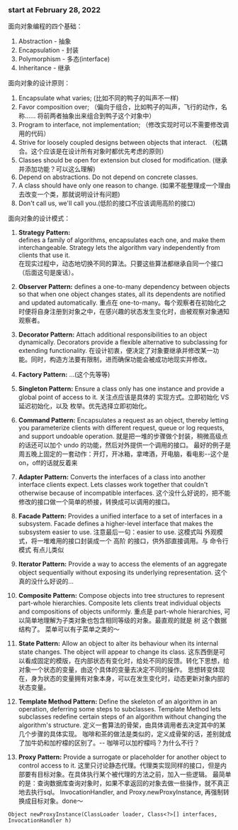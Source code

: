 ### start at February 28, 2022

面向对象编程的四个基础：
1. Abstraction - 抽象
2. Encapsulation - 封装
3. Polymorphism - 多态(interface)
4. Inheritance - 继承

面向对象的设计原则：
1. Encapsulate what varies; (比如不同的鸭子的叫声不一样)
2. Favor composition over; （偏向于组合，比如鸭子的叫声，飞行的动作，名称…… 将前两者抽象出来组合到鸭子这个对象中）
3. Program to interface, not implementation; （修改实现时可以不需要修改调用的代码）
4. Strive for loosely coupled designs between objects that interact. （松耦合。这个应该是在设计所有对象时都优先考虑的原则）
5. Classes should be open for extension but closed for modification. (继承并添加功能？可以这么理解)
6. Depend on abstractions. Do not depend on concrete classes.
7. A class should have only one reason to change. (如果不能整理成一个理由去改变一个类，那就说明设计有问题)
8. Don't call us, we'll call you.(低阶的接口不应该调用高阶的接口)

面向对象的设计模式：  
1.  **Strategy Pattern:**   
    defines a family of algorithms, encapsulates each one, and make them interchangeable. Strategy lets the algorithm vary
independently from clients that use it.  
    在现实过程中，动态地切换不同的算法。只要这些算法都继承自同一个接口（后面这句是废话）。
    
2.  **Observer Pattern:**
    defines a one-to-many dependency between objects so that when one object changes states, all its dependents are notified
and updated automatically.
    重点在 one-to-many。每个观察者在初始化之时便将自身注册到对象之中，在感兴趣的状态发生变化时，由被观察对象通知观察者。
    
3.  **Decorator Pattern:**
    Attach additional responsibilities to an object dynamically. Decorators provide a flexible alternative to subclassing for 
extending functionality.
    在设计初衷，便决定了对象要继承并修改某一功能。同时，构造方法要有限制，进而确保功能会被成功地现实并修改。
    
4.  **Factory Pattern:**
    ...(这个先等等)
   
5.  **Singleton Pattern:**
    Ensure a class only has one instance and provide a global point of access to it.
    关注点应该是具体的 实现方式。立即初始化 VS 延迟初始化，以及 枚举。优先选择立即初始化。
    
6.  **Command Pattern:**
    Encapsulates a request as an object, thereby letting you parameterize clients with different request,
queue or log requests, and support undoable operation.
   就是把一堆的步骤做个封装，稍微高级点的话还可以加个 undo 的功能，然后对外提供一个调用的接口。
    最好的例子是周五晚上固定的一套动作：开灯，开冰箱，拿啤酒，开电脑，看电影--这个是on，off的话就反着来
   
7.  **Adapter Pattern:**
    Converts the interfaces of a class into another interface clients expect. Lets classes work together that
couldn't otherwise because of incompatible interfaces.
    这个没什么好说的，把不能修改的接口做一个简单的桥接，转换成可以调用的接口。
    
8.  **Facade Pattern:**
    Provides a unified interface to a set of interfaces in a subsystem. Facade defines a higher-level interface
that makes the subsystem easier to use.
    注意最后一句：easier to use. 这模式叫 外观模式，将一堆难用的接口封装成一个 高阶 的接口，供外部直接调用。与 命令行模式 有点儿类似
    
9.  **Iterator Pattern:**
    Provide a way to access the elements of an aggregate object sequentially without exposing its underlying representation.
   这个真的没什么好说的...
    
10. **Composite Pattern:**
    Compose objects into tree structures to represent part-whole hierarchies. Composite lets clients treat individual objects
and compositions of objects uniformly.
    重点是 part-whole hierarchies, 可以简单地理解为子类对象也包含相同等级的对象。最直观的就是 树 这个数据结构了。
    菜单可以有子菜单之类的～
    
11. **State Pattern:**
    Allow an object to alter its behaviour when its internal state changes. The object will appear to change its class.
    这东西倒是可以看成固定的模版，在内部状态有变化时，给处不同的反馈。转化下思想，给对象一个状态的变量，由这个具体的变量去决定不同的操作。
    思想转变体现在，身为状态的变量拥有对象本身，可以在发生变化时，动态更新对象内部的状态变量。

12. **Template Method Pattern:**
    Define the skeleton of an algorithm in an operation, deferring some steps to subclasses.
Template Method lets subclasses redefine certain steps of an algorithm without changing the algorithm's structure.
    定义一套算法的骨架，由具体调用者去决定其中的某几个步骤的具体实现。
    咖啡和茶的做法是类似的，定义成骨架的话，差别就成了加牛奶和加柠檬的区别了。-- 咖啡可以加柠檬吗？为什么不行？
    
13. **Proxy Pattern:**
    Provide a surrogate or placeholder for another object to control access to it.
    这里只讨论静态代理。代理类实现同样的接口，但是内部要有目标对象。在具体执行某个被代理的方法之前，加入一些逻辑。
    最简单的是：查询数据库查询对象时，如果不拿返回的对象去做一些操作，就不真正地去执行sql。
    InvocationHandler, and Proxy.newProxyInstance, 再强制转换成目标对象。done～
```
Object newProxyInstance(ClassLoader loader, Class<?>[] interfaces, InvocationHandler h)
```
    




























